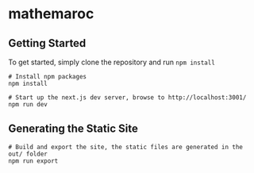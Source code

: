# mathemaroc

## Getting Started

To get started, simply clone the repository and run `npm install`

```
# Install npm packages
npm install

# Start up the next.js dev server, browse to http://localhost:3001/
npm run dev
```

## Generating the Static Site

```
# Build and export the site, the static files are generated in the out/ folder
npm run export
```